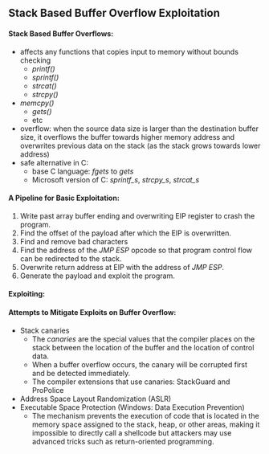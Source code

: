 ## Stack Based Buffer Overflow Exploitation

#### Stack Based Buffer Overflows:

- affects any functions that copies input to memory without bounds checking
  - _printf()_
  - _sprintf()_
  - _strcat()_
  - _strcpy()_
- _memcpy()_
  - _gets()_
  - etc
- overflow: when the source data size is larger than the destination buffer size, it overflows the buffer towards higher memory address and overwrites previous data on the stack (as the stack grows towards lower address)
- safe alternative in C:
  - base C language: _fgets_ to _gets_
  - Microsoft version of C: _sprintf_s_, _strcpy_s_, _strcat_s_

#### A Pipeline for Basic Exploitation:

1. Write past array buffer ending and overwriting EIP register to crash the program.
2. Find the offset of the payload after which the EIP is overwritten.
3. Find and remove bad characters
4. Find the address of the _JMP ESP_ opcode so that program control flow can be redirected to the stack.
5. Overwrite return address at EIP with the address of _JMP ESP_.
6. Generate the payload and exploit the program.

#### Exploiting:





#### Attempts to Mitigate Exploits on Buffer Overflow:

- Stack canaries
  - The _canaries_ are the special values that the compiler places on the stack between the location of the buffer and the location of control data.
  - When a buffer overflow occurs, the canary will be corrupted first and be detected immediately.
  - The compiler extensions that use canaries: StackGuard and ProPolice
- Address Space Layout Randomization (ASLR)
- Executable Space Protection (Windows: Data Execution Prevention)
  - The mechanism prevents the execution of code that is located in the memory space assigned to the stack, heap, or other areas, making it impossible to directly call a shellcode but attackers may use advanced tricks such as return-oriented programming.